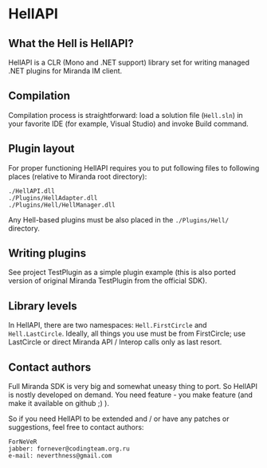 HellAPI
=======

What the Hell is HellAPI?
-------------------------

HellAPI is a CLR (Mono and .NET support) library set for writing
managed .NET plugins for Miranda IM client.

Compilation
-----------

Compilation process is straightforward: load a solution file
(`Hell.sln`) in your favorite IDE (for example, Visual Studio) and
invoke Build command.

Plugin layout
-------------

For proper functioning HellAPI requires you to put following files to
following places (relative to Miranda root directory):

    ./HellAPI.dll
    ./Plugins/HellAdapter.dll
    ./Plugins/Hell/HellManager.dll

Any Hell-based plugins must be also placed in the `./Plugins/Hell/`
directory.

Writing plugins
---------------

See project TestPlugin as a simple plugin example (this is also ported
version of original Miranda TestPlugin from the official SDK).

Library levels
--------------

In HellAPI, there are two namespaces: `Hell.FirstCircle` and
`Hell.LastCircle`. Ideally, all things you use must be from
FirstCircle; use LastCircle or direct Miranda API / Interop calls only
as last resort.

Contact authors
---------------

Full Miranda SDK is very big and somewhat uneasy thing to port. So
HellAPI is nostly developed on demand. You need feature - you make
feature (and make it available on github ;) ).

So if you need HellAPI to be extended and / or have any patches or
suggestions, feel free to contact authors:

    ForNeVeR
    jabber: fornever@codingteam.org.ru
	e-mail: neverthness@gmail.com
